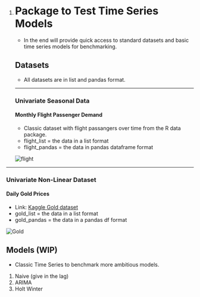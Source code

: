 1. # Package to Test Time Series Models

   * In the end will provide quick access to standard datasets and basic time series models for benchmarking.

   ## Datasets
   * All datasets are in list and pandas format.
   ______

   ### Univariate Seasonal Data
   #### Monthly Flight Passenger Demand

   * Classic dataset with flight passangers over time from the R data package.
   * flight_list = the data in a list format
   * flight_pandas = the data in pandas dataframe format

   ![flight](https://www.solver.com/sites/default/files/Timese1.jpg)


______

   ### Univariate Non-Linear Dataset
   #### Daily Gold Prices

   * Link: [Kaggle Gold dataset](https://www.kaggle.com/arashnic/learn-time-series-forecasting-from-gold-price)
   * gold_list = the data in a list format
   * gold_pandas = the data in a pandas df format 

   ![Gold](https://blog.minitab.com/hs-fs/hubfs/Imported_Blog_Media/time_series_gold_2.gif?width=435&height=294&name=time_series_gold_2.gif)

   ## Models (WIP)

   * Classic Time Series to benchmark more ambitious models. 
   1. Naive (give in the lag) 
   2. ARIMA
   3. Holt Winter